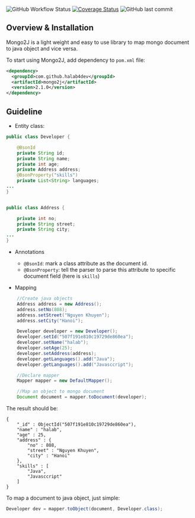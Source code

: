![GitHub Workflow Status](https://img.shields.io/github/workflow/status/halab4dev/mongo2j/Java%20CI%20with%20Maven)
[![Coverage Status](https://coveralls.io/repos/github/halab4dev/mongo2j/badge.svg?branch=master)](https://coveralls.io/github/halab4dev/mongo2j?branch=master)
![GitHub last commit](https://img.shields.io/github/last-commit/halab4dev/mongo2j)

## Overview & Installation
Mongo2J is a light weight and easy to use library to map mongo document to java object and vice versa.

To start using Mongo2J, add dependency to `pom.xml` file:
```xml
<dependency>
  <groupId>com.github.halab4dev</groupId>
  <artifactId>mongo2j</artifactId>
  <version>2.1.0</version>
</dependency>
```

## Guideline

* Entity class:
``` java
public class Developer {

    @BsonId
    private String id;
    private String name;
    private int age;
    private Address address;
    @BsonProperty("skills")
    private List<String> languages;
...
}


public class Address {

    private int no;
    private String street;
    private String city;
...
}
```
* Annotations
  * `@BsonId`: mark a class attribute as the document id.
  * `@BsonProperty`: tell the parser to parse this attribute to specific document field (here is `skills`)
  
* Mapping
```java
    //Create java objects
    Address address = new Address();
    address.setNo(808);
    address.setStreet("Nguyen Khuyen");
    address.setCity("Hanoi");

    Developer developer = new Developer();
    developer.setId("507f191e810c19729de860ea");
    developer.setName("halab");
    developer.setAge(25);
    developer.setAddress(address);
    developer.getLanguages().add("Java");
    developer.getLanguages().add("Javasccript");

    //Declare mapper
    Mapper mapper = new DefaultMapper();

    //Map an object to mongo document
    Document document = mapper.toDocument(developer);
```
The result should be:
```
{
    "_id" : ObjectId("507f191e810c19729de860ea"),
    "name" : "halab",
    "age" : 25,
    "address" : {
        "no" : 808,
        "street" : "Nguyen Khuyen",
        "city" : "Hanoi"
    },
    "skills" : [ 
        "Java", 
        "Javasccript"
    ]
}
```
To map a document to java object, just simple:
```java
Developer dev = mapper.toObject(document, Developer.class);
```
